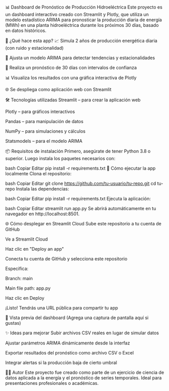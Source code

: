 📊 Dashboard de Pronóstico de Producción Hidroeléctrica
Este proyecto es un dashboard interactivo creado con Streamlit y Plotly, que utiliza un modelo estadístico ARIMA para pronosticar la producción diaria de energía (MWh) en una planta hidroeléctrica durante los próximos 30 días, basado en datos históricos.

🧠 ¿Qué hace esta app?
📈 Simula 2 años de producción energética diaria (con ruido y estacionalidad)

🧮 Ajusta un modelo ARIMA para detectar tendencias y estacionalidades

🔮 Realiza un pronóstico de 30 días con intervalos de confianza

📊 Visualiza los resultados con una gráfica interactiva de Plotly

🌐 Se despliega como aplicación web con Streamlit

🛠 Tecnologías utilizadas
Streamlit – para crear la aplicación web

Plotly – para gráficos interactivos

Pandas – para manipulación de datos

NumPy – para simulaciones y cálculos

Statsmodels – para el modelo ARIMA

📦 Requisitos de instalación
Primero, asegúrate de tener Python 3.8 o superior. Luego instala los paquetes necesarios con:

bash
Copiar
Editar
pip install -r requirements.txt
🚀 Cómo ejecutar la app localmente
Clona el repositorio:

bash
Copiar
Editar
git clone https://github.com/tu-usuario/tu-repo.git
cd tu-repo
Instala las dependencias:

bash
Copiar
Editar
pip install -r requirements.txt
Ejecuta la aplicación:

bash
Copiar
Editar
streamlit run app.py
Se abrirá automáticamente en tu navegador en http://localhost:8501.

🌐 Cómo desplegar en Streamlit Cloud
Sube este repositorio a tu cuenta de GitHub

Ve a Streamlit Cloud

Haz clic en "Deploy an app"

Conecta tu cuenta de GitHub y selecciona este repositorio

Especifica:

Branch: main

Main file path: app.py

Haz clic en Deploy

¡Listo! Tendrás una URL pública para compartir tu app

📸 Vista previa del dashboard
(Agrega una captura de pantalla aquí si gustas)

✨ Ideas para mejorar
Subir archivos CSV reales en lugar de simular datos

Ajustar parámetros ARIMA dinámicamente desde la interfaz

Exportar resultados del pronóstico como archivo CSV o Excel

Integrar alertas si la producción baja de cierto umbral

🧑‍💻 Autor
Este proyecto fue creado como parte de un ejercicio de ciencia de datos aplicada a la energía y el pronóstico de series temporales. Ideal para presentaciones profesionales o académicas.

